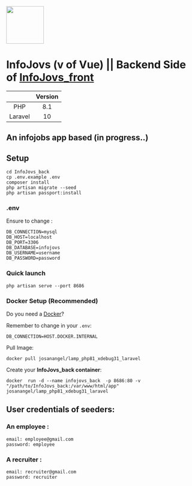 <img src="https://github.com/joseangelcrn/InfoJovs_front/assets/47973568/d791fb03-8a2c-4dcf-af0d-00152e932339" width="100" height="100"> 


# InfoJovs (v of Vue) || Backend Side of [InfoJovs_front](https://github.com/joseangelcrn/InfoJovs_front)


|         | Version    |
| :---:   | :---: | 
| PHP     | 8.1   |
| Laravel     | 10   |

## An infojobs app based (in progress..) 

## Setup 

```
cd InfoJovs_back
cp .env.example .env
composer install 
php artisan migrate --seed
php artisan passport:install
```

### .env

Ensure to change :
```
DB_CONNECTION=mysql
DB_HOST=localhost
DB_PORT=3306
DB_DATABASE=infojovs
DB_USERNAME=username
DB_PASSWORD=password
```

### Quick launch

````
php artisan serve --port 8686
````

### Docker Setup  (Recommended)

Do you need a [Docker](https://hub.docker.com/repository/docker/josanangel/lamp_php81_xdebug31_laravel/general)?

Remember to change in your `.env`:

````
DB_CONNECTION=HOST.DOCKER.INTERNAL
````

Pull Image:

````
docker pull josanangel/lamp_php81_xdebug31_laravel
````

Create your **InfoJovs_back container**: 

````
docker  run -d --name infojovs_back  -p 8686:80 -v "/path/to/InfoJovs_back:/var/www/html/app" josanangel/lamp_php81_xdebug31_laravel
````

## User credentials of seeders:

### An employee : 

```
email: employee@gmail.com
password: employee
```

### A recruiter : 

```
email: recruiter@gmail.com
password: recruiter
```

